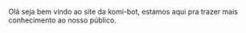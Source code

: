 Olá seja bem vindo ao site da komi-bot, estamos aqui pra trazer mais conhecimento ao nosso público.

<!---
Komi202/Komi202 is a ✨ special ✨ repository because its `README.md` (this file) appears on your GitHub profile.
You can click the Preview link to take a look at your changes.
--->

